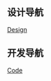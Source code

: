 ## 设计导航
[Design](https://xiaowanba.github.io/wwso/index-design.html)
 
## 开发导航
[Code](https://xiaowanba.github.io/wwso/index-code.html)
